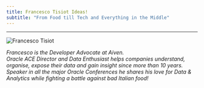 ```yaml
---
title: Francesco Tisiot Ideas!
subtitle: "From Food till Tech and Everything in the Middle"
---
```


---
![Francesco Tisiot](/images/ftisiot.png)

<a href="https://www.linkedin.com/in/francescotisiot/"><b class="fab fa-linkedin"></b></a> _Francesco is the Developer Advocate at Aiven._<br>
_Oracle ACE Director and Data Enthusiast helps companies understand, organise, expose their data and gain insight since more than 10 years. Speaker in all the major Oracle Conferences he shares his love for Data & Analytics while fighting a battle against bad Italian food!_
